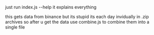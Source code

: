 just run index.js --help it explains everything

this gets data from binance but its stupid its each day invidually in .zip archives so after u get the data use combine.js to combine them into a single file

